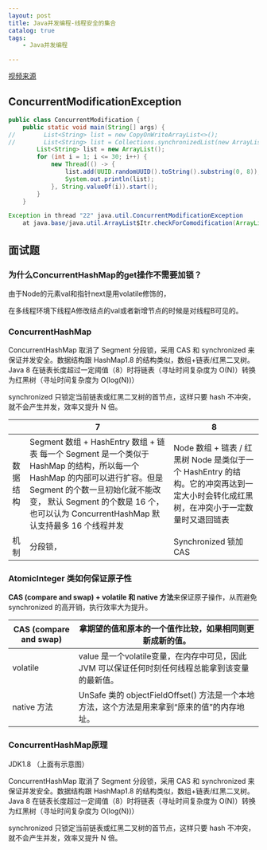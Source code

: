 ```yaml
---
layout: post
title: Java并发编程-线程安全的集合
catalog: true
tags:
    - Java并发编程

---
```


[视频来源](https://www.bilibili.com/video/BV1Kw411Z7dF)

## ConcurrentModificationException

```java
public class ConcurrentModification {
    public static void main(String[] args) {
//        List<String> list = new CopyOnWriteArrayList<>();
//        List<String> list = Collections.synchronizedList(new ArrayList<>());
        List<String> list = new ArrayList();
        for (int i = 1; i <= 30; i++) {
            new Thread(() -> {
                list.add(UUID.randomUUID().toString().substring(0, 8));
                System.out.println(list);
            }, String.valueOf(i)).start();
        }
    }
```

```java
Exception in thread "22" java.util.ConcurrentModificationException
	at java.base/java.util.ArrayList$Itr.checkForComodification(ArrayList.java:1042)
```



## 面试题

### **为什么ConcurrentHashMap的get操作不需要加锁？**

由于Node的元素val和指针next是用volatile修饰的，

在多线程环境下线程A修改结点的val或者新增节点的时候是对线程B可见的。

### **ConcurrentHashMap**

ConcurrentHashMap 取消了 Segment 分段锁，采用 CAS 和 synchronized 来保证并发安全。数据结构跟 HashMap1.8 的结构类似，数组+链表/红黑二叉树。Java 8 在链表长度超过一定阈值（8）时将链表（寻址时间复杂度为 O(N)）转换为红黑树（寻址时间复杂度为 O(log(N))）

synchronized 只锁定当前链表或红黑二叉树的首节点，这样只要 hash 不冲突，就不会产生并发，效率又提升 N 倍。

|          | 7                                                            | 8                                                            |
| -------- | ------------------------------------------------------------ | ------------------------------------------------------------ |
| 数据结构 | Segment 数组 +   HashEntry 数组 + 链表    每一个 Segment 是一个类似于 HashMap 的结构，所以每一个 HashMap 的内部可以进行扩容。但是 Segment 的个数一旦初始化就不能改变，  默认  Segment 的个数是 16 个，也可以认为  ConcurrentHashMap 默认支持最多 16 个线程并发 | Node 数组 + 链表 / 红黑树     Node 是类似于一个  HashEntry 的结构。它的冲突再达到一定大小时会转化成红黑树，在冲突小于一定数量时又退回链表 |
| 机制     | 分段锁，                                                     | Synchronized 锁加   CAS                                      |

### **AtomicInteger 类如何保证原子性**

**CAS (compare and swap) + volatile 和 native 方法**来保证原子操作，从而避免 synchronized 的高开销，执行效率大为提升。

| CAS   (compare and swap) | 拿期望的值和原本的一个值作比较，如果相同则更新成新的值。     |
| ------------------------ | ------------------------------------------------------------ |
| volatile                 | value 是一个volatile变量，在内存中可见，因此 JVM 可以保证任何时刻任何线程总能拿到该变量的最新值。 |
| native   方法            | UnSafe   类的 objectFieldOffset() 方法是一个本地方法，这个方法是用来拿到“原来的值”的内存地址。 |

### ConcurrentHashMap原理

JDK1.8 （上面有示意图）

ConcurrentHashMap 取消了 Segment 分段锁，采用 CAS 和 synchronized 来保证并发安全。数据结构跟 HashMap1.8 的结构类似，数组+链表/红黑二叉树。Java 8 在链表长度超过一定阈值（8）时将链表（寻址时间复杂度为 O(N)）转换为红黑树（寻址时间复杂度为 O(log(N))）

synchronized 只锁定当前链表或红黑二叉树的首节点，这样只要 hash 不冲突，就不会产生并发，效率又提升 N 倍。
